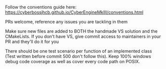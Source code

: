 Follow the conventions guide here: https://cyberbossjhcb.github.io/CyberEngineMkIII/conventions.html

PRs welcome, reference any issues you are tackling in them

Make sure new files are added to BOTH the handmade VS solution and the CMakeLists. If you don't have VS, give commit access to maintainers in your PR and they'll do it for you

There should be one test scenario per function of an implemented class (Test written before commit 500 don't follow this). Keep 100% windows debug code coverage as well as cover every code path on POSIX.